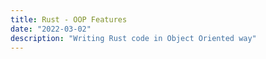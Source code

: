 ```yaml
---
title: Rust - OOP Features
date: "2022-03-02"
description: "Writing Rust code in Object Oriented way"
---
```


